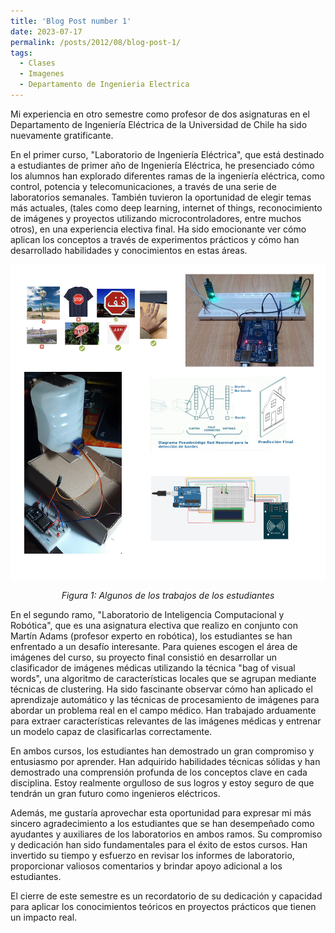 ```yaml
---
title: 'Blog Post number 1'
date: 2023-07-17
permalink: /posts/2012/08/blog-post-1/
tags:
  - Clases
  - Imagenes
  - Departamento de Ingenieria Electrica
---
```


Mi experiencia en otro semestre como profesor de dos asignaturas en el Departamento de Ingeniería Eléctrica de la Universidad de Chile ha sido nuevamente gratificante.

En el primer curso, "Laboratorio de Ingeniería Eléctrica", que está destinado a estudiantes de primer año de Ingeniería Eléctrica, he presenciado cómo los alumnos han explorado diferentes ramas de la ingeniería eléctrica, como control, potencia y telecomunicaciones, a través de una serie de laboratorios semanales. También tuvieron la oportunidad de elegir temas más actuales, (tales como deep learning, internet of things, reconocimiento de imágenes y proyectos utilizando microcontroladores, entre muchos otros), en una experiencia electiva final. Ha sido emocionante ver cómo aplican los conceptos a través de experimentos prácticos y cómo han desarrollado habilidades y conocimientos en estas áreas.

<p align="center">
  <p align="center">
  <img src="/files/Proyectos_EL3001_2023_01.jpg" alt="Algunos de los trabajos de los estudiantes">
</p>
<p align="center">
  <em>Figura 1: Algunos de los trabajos de los estudiantes</em>
</p>

En el segundo ramo, "Laboratorio de Inteligencia Computacional y Robótica", que es una asignatura electiva que realizo en conjunto con Martín Adams (profesor experto en robótica), los estudiantes se han enfrentado a un desafío interesante. Para quienes escogen el área de imágenes del curso, su proyecto final consistió en desarrollar un clasificador de imágenes médicas utilizando la técnica "bag of visual words", una algoritmo de características locales que se agrupan mediante técnicas de clustering. Ha sido fascinante observar cómo han aplicado el aprendizaje automático y las técnicas de procesamiento de imágenes para abordar un problema real en el campo médico. Han trabajado arduamente para extraer características relevantes de las imágenes médicas y entrenar un modelo capaz de clasificarlas correctamente.

En ambos cursos, los estudiantes han demostrado un gran compromiso y entusiasmo por aprender. Han adquirido habilidades técnicas sólidas y han demostrado una comprensión profunda de los conceptos clave en cada disciplina. Estoy realmente orgulloso de sus logros y estoy seguro de que tendrán un gran futuro como ingenieros eléctricos.

Además, me gustaría aprovechar esta oportunidad para expresar mi más sincero agradecimiento a los estudiantes que se han desempeñado como ayudantes y auxiliares de los laboratorios en ambos ramos. Su compromiso y dedicación han sido fundamentales para el éxito de estos cursos. Han invertido su tiempo y esfuerzo en revisar los informes de laboratorio, proporcionar valiosos comentarios y brindar apoyo adicional a los estudiantes.

El cierre de este semestre es un recordatorio de su dedicación y capacidad para aplicar los conocimientos teóricos en proyectos prácticos que tienen un impacto real.

